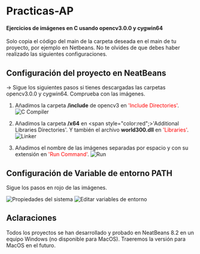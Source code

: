 # Practicas-AP

#### Ejercicios de imágenes en C usando opencv3.0.0 y cygwin64

Solo copia el código del main de la carpeta deseada en el main de tu proyecto, por ejemplo en Netbeans. No te olvides de que debes haber realizado las siguientes configuraciones.


## Configuración del proyecto en NeatBeans

→ Sigue los siguientes pasos si tienes descargadas las carpetas opencv3.0.0 y cygwin64. Comprueba con las imágenes. 

1. Añadimos la carpeta **/include** de opencv3 en <span style="color:red">'Include Directories'</span>.
![C Compiler](https://res.cloudinary.com/drsfru9lj/image/upload/v1683994302/Captura_de_pantalla_2023-05-13_181019_hcp3ue.png)

2. Añadimos la carpeta **/x64** en <span style="color:red";>'Additional Libraries Directories'</span>. Y también el archivo **world300.dll** en <span style="color:red">'Libraries'</span>.
![Linker](https://res.cloudinary.com/drsfru9lj/image/upload/v1683994302/Captura_de_pantalla_2023-05-13_181039_dafn2e.png)

3. Añadimos el nombre de las imágenes separadas por espacio y con su extensión en <span style="color:red">'Run Command'</span>.
![Run](https://res.cloudinary.com/drsfru9lj/image/upload/v1683994302/Captura_de_pantalla_2023-05-13_181100_clxaxd.png)

## Configuración de Variable de entorno PATH

Sigue los pasos en rojo de las imágenes.

![Propiedades del sistema](https://res.cloudinary.com/drsfru9lj/image/upload/v1683994302/Captura_de_pantalla_2023-05-13_181100_clxaxd.png)
![Editar variables de entorno](https://res.cloudinary.com/drsfru9lj/image/upload/v1683995235/Captura_de_pantalla_2023-05-13_a_las_18.26.33_doxjn2.png)

## Aclaraciones 

Todos los proyectos se han desarrollado y probado en NeatBeans 8.2 en un equipo Windows (no disponible para MacOS). Traeremos la versión para MacOS en el futuro.
